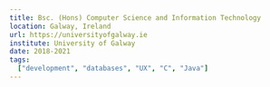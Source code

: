 ```yaml
---
title: Bsc. (Hons) Computer Science and Information Technology
location: Galway, Ireland
url: https://universityofgalway.ie
institute: University of Galway
date: 2018-2021
tags:
  ["development", "databases", "UX", "C", "Java"]
---
```


